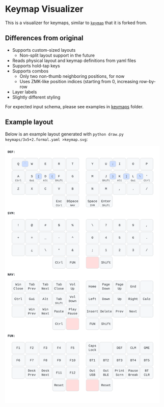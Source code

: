 # Keymap Visualizer

This is a visualizer for keymaps, similar to [`keymap`](https://github.com/callum-oakley/keymap) that it is forked from.

## Differences from original
- Supports custom-sized layouts
    - Non-split layout support in the future
- Reads physical layout and keymap definitions from yaml files
- Supports hold-tap keys
- Supports combos
    - Only two non-thumb neighboring positions, for now
    - Uses ZMK-like position indices (starting from 0, increasing row-by-row
- Layer labels
- Slightly different styling

For expected input schema, please see examples in [keymaps](keymaps/) folder.

## Example layout
Below is an example layout generated with `python draw.py keymaps/3x5+2.formal.yaml >keymap.svg`:

![3x5+2 "formal" layout](svg/3x5+2.formal.svg)
